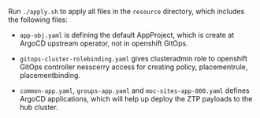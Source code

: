 Run `./apply.sh` to apply all files in the `resource` directory, which includes the following files:

- `app-obj.yaml` is defining the default AppProject, which is create at ArgoCD
upstream operator, not in openshift GitOps.

- `gitops-cluster-rolebinding.yaml` gives clusteradmin role to openshift GitOps
controller nesscerry access for creating policy, placementrule,
placementbinding.

- `common-app.yaml`, `groups-app.yaml` and `moc-sites-app-000.yaml` defines ArgoCD
applications, which will help up deploy the ZTP payloads to the hub cluster.

